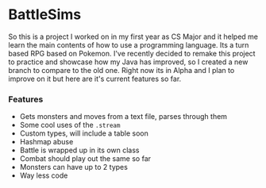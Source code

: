 # BattleSims

So this is a project I worked on in my first year as CS Major and it helped me learn the main contents of how to use a programming language.
Its a turn based RPG based on Pokemon. I've recently decided to remake this project to practice and showcase how my Java has improved, so I created a new branch to compare to the old one. Right now its in Alpha and I plan to improve on it but here are it's current features so far.

### Features

* Gets monsters and moves from a text file, parses through them
* Some cool uses of the `.stream`
* Custom types, will include a table soon
* Hashmap abuse
* Battle is wrapped up in its own class
* Combat should play out the same so far
* Monsters can have up to 2 types
* Way less code
